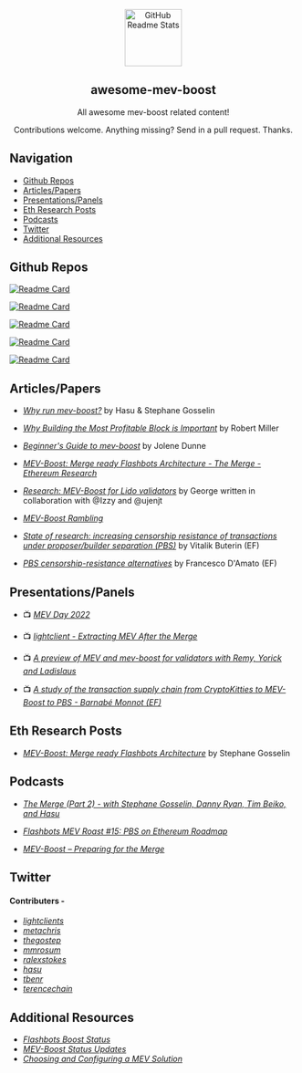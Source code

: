 <p align="center">
 <img width="100px" src="https://docs.flashbots.net/img/logo.png" align="center" alt="GitHub Readme Stats" />
 <h2 align="center">awesome-mev-boost</h2>
 <p align="center">All awesome mev-boost related content!</p>
 <p align="center">Contributions welcome. Anything missing? Send in a pull request. Thanks.</p>
</p>

## Navigation
- [Github Repos](#github-repos)
- [Articles/Papers](#articlespapers)
- [Presentations/Panels](#presentationspanels)
- [Eth Research Posts](#eth-research-posts)
- [Podcasts](#podcasts)
- [Twitter](#twitter)
- [Additional Resources](#additional-resources)

## Github Repos

<!-- <p align="center">
    <a href="https://github.com/flashbots/mev-boost">
    <img align="center" src="https://github-readme-stats.vercel.app/api/pin/?username=flashbots&repo=mev-boost&show_owner=true" />
    </a>
    <a href="https://github.com/0xpanoramix/flashbots-boost-status">
    <img align="center" src="https://github-readme-stats.vercel.app/api/pin/?username=0xpanoramix/flashbots-boost-status>
    </a>
    <a href="https://github.com/ralexstokes/mev-rs">
    <img align="center" src="https://github-readme-stats.vercel.app/api/pin/?username=ralexstokes&repo=mev-rs&show_owner=true"/>
    </a>
    <a href="https://github.com/protolambda/mergemock">
    <img align="center" src="https://github-readme-stats.vercel.app/api/pin/?username=protolambda&repo=mergemock&show_owner=true"/>
    </a>
    <a href="https://github.com/flashbots/flashbots-data-transparency">
    <img align="center" src="https://github-readme-stats.vercel.app/api/pin/?username=flashbots&repo=flashbots-data-transparency&show_owner=true"/>
    </a>
</p> -->

[![Readme Card](https://github-readme-stats.vercel.app/api/pin/?username=flashbots&repo=mev-boost&show_owner=true)](https://github.com/flashbots/mev-boost)

[![Readme Card](https://github-readme-stats.vercel.app/api/pin/?username=0xpanoramix&repo=flashbots-boost-status&show_owner=true)](https://github.com/0xpanoramix/flashbots-boost-status)

[![Readme Card](https://github-readme-stats.vercel.app/api/pin/?username=ralexstokes&repo=mev-rs&show_owner=true)](https://github.com/ralexstokes/mev-rs)

[![Readme Card](https://github-readme-stats.vercel.app/api/pin/?username=protolambda&repo=mergemock&show_owner=true)](https://github.com/protolambda/mergemock)

[![Readme Card](https://github-readme-stats.vercel.app/api/pin/?username=flashbots&repo=flashbots-data-transparency&show_owner=true)](https://github.com/flashbots/flashbots-data-transparency)


## Articles/Papers
-  *[Why run mev-boost?](https://writings.flashbots.net/writings/why-run-mevboost/ "MEV-Boost")* by Hasu & Stephane Gosselin

- *[Why Building the Most Profitable Block is Important](https://writings.flashbots.net/writings/on-the-most-profitable-block/)* by Robert Miller 

- *[Beginner's Guide to mev-boost](https://writings.flashbots.net/writings/beginners-guide-mevboost/)* by Jolene Dunne

- *[MEV-Boost: Merge ready Flashbots Architecture - The Merge - Ethereum Research](https://hackmd.io/@manifold/S1jRmGIPF)*

- *[Research: MEV-Boost for Lido validators](https://research.lido.fi/t/research-mev-boost-for-lido-validators/2333)* by George written in collaboration with @Izzy and @ujenjt

- *[MEV-Boost Rambling](https://femboy.capital/MEV-Boost)*

- *[State of research: increasing censorship resistance of transactions under proposer/builder separation (PBS)](https://notes.ethereum.org/@vbuterin/pbs_censorship_resistance)* by Vitalik Buterin (EF)

- *[PBS censorship-resistance alternatives](https://notes.ethereum.org/@fradamt/H1TsYRfJc)* by Francesco D'Amato (EF)

## Presentations/Panels
- :tv: *[MEV Day 2022](https://www.youtube.com/playlist?list=PLRHMe0bxkuel3w3C7P_WVvp9ShLi3HKRI)*

- :tv: *[lightclient - Extracting MEV After the Merge](https://www.youtube.com/watch?v=ci7pLez8eDk&t=429s)*

- :tv: *[A preview of MEV and mev-boost for validators with Remy, Yorick and Ladislaus](https://www.youtube.com/watch?v=sZYJiLxp9ow)*

- :tv: *[A study of the transaction supply chain from CryptoKitties to MEV-Boost to PBS - Barnabé Monnot (EF)](https://www.youtube.com/watch?v=jQjBNbEv9Mg)*


## Eth Research Posts
- *[MEV-Boost: Merge ready Flashbots Architecture](https://ethresear.ch/t/mev-boost-merge-ready-flashbots-architecture/11177)* by Stephane Gosselin

## Podcasts
- *[The Merge (Part 2) - with Stephane Gosselin, Danny Ryan, Tim Beiko, and Hasu ](https://www.youtube.com/watch?v=8UPFwKyaQOE)*

- *[Flashbots MEV Roast #15: PBS on Ethereum Roadmap](https://www.youtube.com/watch?v=8mcm-jT2nq4)*

- *[MEV-Boost – Preparing for the Merge](https://www.youtube.com/watch?v=Q9UKRAW7EOI&feature=youtu.be)*

## Twitter 
   #### Contributers - 
   - *[lightclients](https://twitter.com/lightclients)*
   - *[metachris](https://twitter.com/metachris)*
   - *[thegostep](https://twitter.com/thegostep)*
   - *[mmrosum](https://twitter.com/mmrosum)*
   - *[ralexstokes](https://twitter.com/ralexstokes)*
   - *[hasu](https://twitter.com/hasufl)*
   - *[tbenr](https://twitter.com/tbenr?lang=en)*
   - *[terencechain](https://twitter.com/terencechain)*

## Additional Resources
- *[Flashbots Boost Status](https://0xpanoramix.github.io/flashbots-boost-status/)*
- *[MEV-Boost Status Updates](https://flashbots.notion.site/4e457127e2f54a81816c6058b77739af?v=d4c86104f2124f30b4ad123b52704589)*
- *[Choosing and Configuring a MEV Solution](https://github.com/remyroy/ethstaker/blob/main/prepare-for-the-merge.md#choosing-and-configuring-an-mev-solution)*
